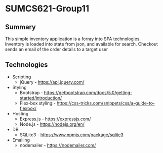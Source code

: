 # SUMCS621-Group11

## Summary

This simple inventory application is a forray into SPA technologies. 
Inventory is loaded into state from json, and available for search. 
Checkout sends an email of the order details to a target user

## Technologies
* Scripting
  * jQuery - https://api.jquery.com/
* Styling
  * Bootstrap - https://getbootstrap.com/docs/5.0/getting-started/introduction/
  * Flex-box styling - https://css-tricks.com/snippets/css/a-guide-to-flexbox/
* Hosting
  * Express.js - https://expressjs.com/
  * Node.js - https://nodejs.org/en/
* DB
  * SQLite3 - https://www.npmjs.com/package/sqlite3
* Emailing
  * nodemailer - https://nodemailer.com/
